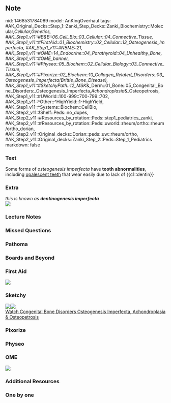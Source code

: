 ## Note
nid: 1468531784089
model: AnKingOverhaul
tags: #AK_Original_Decks::Step_1::Zanki_Step_Decks::Zanki_Biochemistry::Molecular,_Cellular,_Genetics, #AK_Step1_v11::#B&B::06_Cell_Bio::03_Cellular::04_Connective_Tissue, #AK_Step1_v11::#FirstAid::01_Biochemistry::02_Cellular::13_Osteogenesis_Imperfecta, #AK_Step1_v11::#NBME::21, #AK_Step1_v11::#OME::14_Endocrine::04_Parathyroid::04_Unhealthy_Bone, #AK_Step1_v11::#OME_banner, #AK_Step1_v11::#Physeo::05_Biochem::02_Cellular_Biology::03_Connective_Tissue, #AK_Step1_v11::#Pixorize::02_Biochem::10_Collagen_Related_Disorders::03_Osteogenesis_Imperfecta_(Brittle_Bone_Disease), #AK_Step1_v11::#SketchyPath::12_MSK_&_Derm::01_Bone::05_Congenital_Bone_Disorders:_Osteogenesis_Imperfecta,_Achondroplasia_&_Osteopetrosis, #AK_Step1_v11::#UWorld::100-999::700-799::702, #AK_Step1_v11::^Other::^HighYield::1-HighYield, #AK_Step1_v11::^Systems::Biochem::CellBio, #AK_Step2_v11::!Shelf::Peds::no_dupes, #AK_Step2_v11::#Resources_by_rotation::Peds::step1_pediatrics_zanki, #AK_Step2_v11::#Resources_by_rotation::Peds::uworld::rheum/ortho::rheum/ortho_dorian, #AK_Step2_v11::Original_decks::Dorian::peds::uw::rheum/ortho, #AK_Step2_v11::Original_decks::Zanki_Step_2::Peds::Step_1_Pediatrics
markdown: false

### Text
<div>
  Some forms of <i>osteogenesis</i> <i>imperfecta</i> have
  <b>tooth</b> <b>abnormalities</b>, including <u>opalescent
  teeth</u> that wear easily due to lack of {{c1::dentin}}
</div>

### Extra
<div>
  <i>this is known as</i> <b><i>dentinogenesis imperfecta</i></b>
</div>
<div>
  <b><img src="paste-12949326397625.jpg"></b>
</div>

### Lecture Notes


### Missed Questions


### Pathoma


### Boards and Beyond


### First Aid
<img src="tmpTd6u53.png">

### Sketchy
<div><img src=
"type%201%20OI%20dentinogenous%20imperfecta_1566160514431.jpg"
class="resizer"><img src=
"Zoverall%20picture%20(95)_1566160514431.JPG" class=
"resizer"></div><a href=
"https://dashboard.sketchy.com/study/medical/courses/medical-pathophysiology/units/medical-pathophysiology-musculoskeletal-derm/videos/medical-pathophysiology-musculoskeletal-and-derm-bone-congenital-bone-disorders-osteogenesis-imperfecta-achondroplasia-and-osteopetrosis?utm_source=anki&utm_medium=partnership&utm_campaign=february_update&utm_content=medical">Watch
Congenital Bone Disorders Osteogenesis Imperfecta, Achondroplasia &
Osteopetrosis</a>

### Pixorize


### Physeo


### OME
<div class="ome-widget">
  <a href="https://onlinemeded.org?ref=anki"><img src=
  "_OME_AnkiFlashcards_General_4.png"></a>
</div>

### Additional Resources


### One by one

